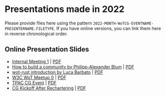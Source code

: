 # Presentations made in 2022

Please provide files here using the pattern `2022-MONTH-WoTCG-EVENTNAME-PRESENTERNAME.FILETYPE`. 
If you have online versions, you can link them here in reverse chronological order.

## Online Presentation Slides

- [Internal Meeting 1](https://docs.google.com/presentation/d/1n8LRt6jGC9kKc910RFQANBtgsiw66Vf584Q2a3ns85s/edit?usp=sharing) | [PDF](./2022-08-WoTCG-InternalMeeting1-AguzziKorkan.pdf)
- [How to build a community by Philipp-Alexander Blum](https://github.com/bind-systems/wot-cg-0-how-to-build-a-community) | [PDF](https://github.com/bind-systems/wot-cg-0-how-to-build-a-community/blob/master/assets/wot-cg-0-how-to-build-a-community.pdf)
- [wot-rust introduction by Luca Barbato](https://docs.google.com/presentation/d/17Uod5HT5Se_XMt0cE-X12ud-DdwrzoAnDEovT4JFZx8/edit?usp=sharing) | [PDF](./2022-09-WoTCG-wot_rust-Barbato.pdf)
- [W3C WoT Meetup 0](https://docs.google.com/presentation/d/1u8OlKdJnq4bqRTtJ4lP2rwVph_Vl_fuvxYi2iZy9sz8/edit?usp=sharing) | [PDF](./2022-09-WoTCG-Meetup0-AguzziKorkan.pdf)
- [TPAC CG Event](https://docs.google.com/presentation/d/1Fa9tSp_xSOtJnKN2AV5qcJf7JUCNHO9D/edit?usp=sharing&ouid=106655031772979203612&rtpof=true&sd=true) | [PDF](./2022-09-WoTCG-TPAC-AguzziKorkan.pdf)
- [CG Kickoff After Rechartering](https://docs.google.com/presentation/d/11e8p0aqo88Jg3DIHXjF1bdiDV7DpEhhYeVSCf9Hg1tI/edit?usp=sharing) | [PDF](
2022-08-WoTCG-Kickoff-AguzziKorkan.pdf)
